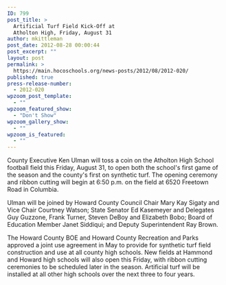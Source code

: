 ```yaml
---
ID: 799
post_title: >
  Artificial Turf Field Kick-Off at
  Atholton High, Friday, August 31
author: mkittleman
post_date: 2012-08-28 00:00:44
post_excerpt: ""
layout: post
permalink: >
  https://main.hocoschools.org/news-posts/2012/08/2012-020/
published: true
press-release-number:
  - 2012-020
wpzoom_post_template:
  - ""
wpzoom_featured_show:
  - "Don't Show"
wpzoom_gallery_show:
  - ""
wpzoom_is_featured:
  - ""
---
```

County Executive Ken Ulman will toss a coin on the Atholton High School football field this Friday, August 31, to open both the school's first game of the season and the county's first on synthetic turf. The opening ceremony and ribbon cutting will begin at 6:50 p.m. on the field at 6520 Freetown Road in Columbia.

Ulman will be joined by Howard County Council Chair Mary Kay Sigaty and Vice Chair Courtney Watson; State Senator Ed Kasemeyer and Delegates Guy Guzzone, Frank Turner, Steven DeBoy and Elizabeth Bobo; Board of Education Member Janet Siddiqui; and Deputy Superintendent Ray Brown.

The Howard County BOE and Howard County Recreation and Parks approved a joint use agreement in May to provide for synthetic turf field construction and use at all county high schools. New fields at Hammond and Howard high schools will also open this Friday, with ribbon cutting ceremonies to be scheduled later in the season. Artificial turf will be installed at all other high schools over the next three to four years.